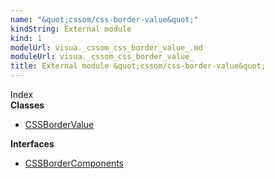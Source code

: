 ```yaml
---
name: "&quot;cssom/css-border-value&quot;"
kindString: External module
kind: 1
modelUrl: visua._cssom_css_border_value_.md
moduleUrl: visua._cssom_css_border_value_
title: External module &quot;cssom/css-border-value&quot;
---
```








<section >
<div class="lead pb-2">Index</div>
<section class="tsd-panel tsd-index-panel">
<div class="tsd-index-content">
<section class="tsd-index-section ">
<strong>Classes</strong>
<ul>
<li class=""><a href=".visua._cssom_css_border_value_.cssbordervalue/" class="tsd-kind-icon">CSSBorder<wbr>Value</a></li>
</ul>
</section>
<section class="tsd-index-section ">
<strong>Interfaces</strong>
<ul>
<li class=""><a href=".visua._cssom_css_border_value_.cssbordercomponents/" class="tsd-kind-icon">CSSBorder<wbr>Components</a></li>
</ul>
</section>
</div>
</section>
</section>
